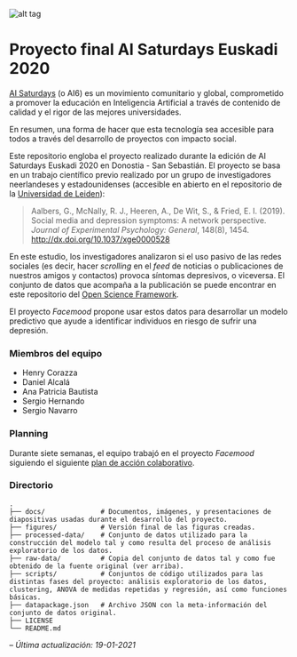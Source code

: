![alt tag](https://github.com/serNAVARRO7/AISaturdays-depresion-rrss/blob/main/header.png)

# Proyecto final AI Saturdays Euskadi 2020

[AI Saturdays](https://www.saturdays.ai/) (o AI6) es un movimiento comunitario y global, comprometido a promover la educación en Inteligencia Artificial a través de contenido de calidad y el rigor de las mejores universidades.

En resumen, una forma de hacer que esta tecnología sea accesible para todos a través del desarrollo de proyectos con impacto social.

Este repositorio engloba el proyecto realizado durante la edición de AI Saturdays Euskadi 2020 en Donostia - San Sebastián. El proyecto se basa en un trabajo científico previo realizado por un grupo de investigadores neerlandeses y estadounidenses (accesible en abierto en el repositorio de la [Universidad de Leiden](https://openaccess.leidenuniv.nl/bitstream/handle/1887/73951/Aalbers_et_al_2018_T.pdf?sequence=1)): 

> Aalbers, G., McNally, R. J., Heeren, A., De Wit, S., & Fried, E. I. (2019). Social media and depression symptoms: A network perspective. *Journal of Experimental Psychology: General*, 148(8), 1454.
> http://dx.doi.org/10.1037/xge0000528
> 

En este estudio, los investigadores analizaron si el uso pasivo de las redes sociales (es decir, hacer *scrolling* en el *feed* de noticias o publicaciones de nuestros amigos y contactos) provoca síntomas depresivos, o viceversa. El conjunto de datos que acompaña a la publicación se puede encontrar en este repositorio del [Open Science Framework](https://osf.io/czs6y/).

El proyecto *Facemood* propone usar estos datos para desarrollar un modelo predictivo que ayude a identificar individuos en riesgo de sufrir una depresión.

### Miembros del equipo

- Henry Corazza
- Daniel Alcalá
- Ana Patricia Bautista
- Sergio Hernando
- Sergio Navarro

### Planning

Durante siete semanas, el equipo trabajó en el proyecto *Facemood* siguiendo el siguiente [plan de acción colaborativo](https://docs.google.com/spreadsheets/d/18FCTqPB3jZHNGhPPGIMsuiDSaqBj1YsWza4AiPS8J2w/edit?usp=sharing).

### Directorio
>
    .
    ├── docs/              # Documentos, imágenes, y presentaciones de diapositivas usadas durante el desarrollo del proyecto.
    ├── figures/           # Versión final de las figuras creadas.
    ├── processed-data/    # Conjunto de datos utilizado para la construcción del modelo tal y como resulta del proceso de análisis exploratorio de los datos.
    ├── raw-data/          # Copia del conjunto de datos tal y como fue obtenido de la fuente original (ver arriba).
    ├── scripts/           # Conjuntos de código utilizados para las distintas fases del proyecto: análisis exploratorio de los datos, clustering, ANOVA de medidas repetidas y regresión, así como funciones básicas.
    ├── datapackage.json   # Archivo JSON con la meta-información del conjunto de datos original.
    ├── LICENSE
    └── README.md


*– Última actualización: 19-01-2021*
